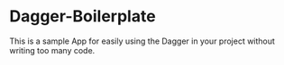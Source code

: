 # Dagger-Boilerplate
This is a sample App for easily using the Dagger in your project without writing too many code. 

